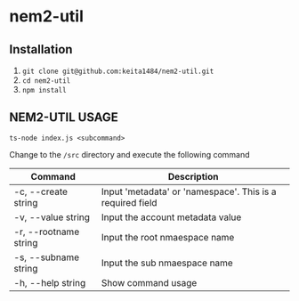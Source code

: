 # nem2-util
## Installation
1. `git clone git@github.com:keita1484/nem2-util.git`
2. `cd nem2-util`
3. `npm install`

## NEM2-UTIL USAGE
`ts-node index.js <subcommand>`

Change to the `/src` directory and execute the following command

| Command                       |  Description  |
| ----------------------------- | ------------- |
| -c, --create string            |   Input 'metadata' or 'namespace'. This is a required field |
| -v, --value string                |   Input the account metadata value |
| -r, --rootname string                |   Input the root nmaespace name |
| -s, --subname string     |   Input the sub nmaespace name |
| -h, --help string      |   Show command usage |